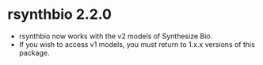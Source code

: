 # rsynthbio 2.2.0

- rsynthbio now works with the v2 models of Synthesize Bio.
- If you wish to access v1 models, you must return to 1.x.x versions of this package.
